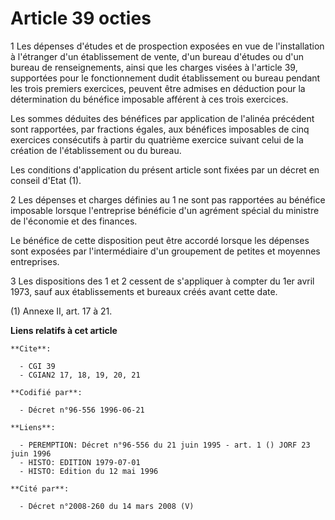 # Article 39 octies

1  Les dépenses d'études et de prospection exposées en vue de l'installation à l'étranger d'un établissement de vente, d'un
bureau d'études ou d'un bureau de renseignements, ainsi que les charges visées à l'article 39, supportées pour le
fonctionnement dudit établissement ou bureau pendant les trois premiers exercices, peuvent être admises en déduction pour la
détermination du bénéfice imposable afférent à ces trois exercices.

Les sommes déduites des bénéfices par application de l'alinéa précédent sont rapportées, par fractions égales, aux bénéfices
imposables de cinq exercices consécutifs à partir du quatrième exercice suivant celui de la création de l'établissement ou du
bureau.

Les conditions d'application du présent article sont fixées par un décret en conseil d'Etat (1).

2  Les dépenses et charges définies au 1 ne sont pas rapportées au bénéfice imposable lorsque l'entreprise bénéficie d'un
agrément spécial du ministre de l'économie et des finances.

Le bénéfice de cette disposition peut être accordé lorsque les dépenses sont exposées par l'intermédiaire d'un groupement de
petites et moyennes entreprises.

3 Les dispositions des 1 et 2 cessent de s'appliquer à compter du 1er avril 1973, sauf aux établissements et bureaux créés
avant cette date.

(1) Annexe II, art. 17 à 21.

**Liens relatifs à cet article**

	**Cite**:

	  - CGI 39
	  - CGIAN2 17, 18, 19, 20, 21

	**Codifié par**:

	  - Décret n°96-556 1996-06-21

	**Liens**:

	  - PEREMPTION: Décret n°96-556 du 21 juin 1995 - art. 1 () JORF 23 juin 1996
	  - HISTO: EDITION 1979-07-01
	  - HISTO: Edition du 12 mai 1996

	**Cité par**:

	  - Décret n°2008-260 du 14 mars 2008 (V)
